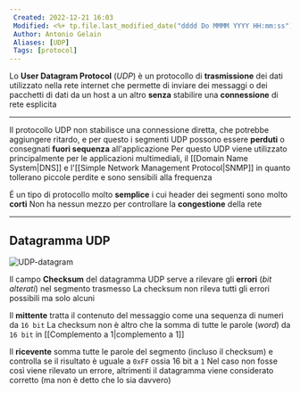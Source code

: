 ```yaml
---
 Created: 2022-12-21 16:03
 Modified: <%+ tp.file.last_modified_date("dddd Do MMMM YYYY HH:mm:ss") %>
 Author: Antonio Gelain
 Aliases: [UDP]
 Tags: [protocol]
---
```


Lo **User Datagram Protocol** (*UDP*) è un protocollo di **trasmissione** dei dati utilizzato nella rete internet che permette di inviare dei messaggi o dei pacchetti di dati da un host a un altro **senza** stabilire una **connessione** di rete esplicita

---

Il protocollo UDP non stabilisce una connessione diretta, che potrebbe aggiungere ritardo, e per questo i segmenti UDP possono essere **perduti** o consegnati **fuori sequenza** all'applicazione
Per questo UDP viene utilizzato principalmente per le applicazioni multimediali, il [[Domain Name System|DNS]] e l'[[Simple Network Management Protocol|SNMP]] in quanto tollerano piccole perdite e sono sensibili alla frequenza

É un tipo di protocollo molto **semplice** i cui header dei segmenti sono molto **corti**
Non ha nessun mezzo per controllare la **congestione** della rete

---

## Datagramma UDP

![UDP-datagram](http://www.programmiamo.altervista.org/internet/immagini/UDP%20Datagram%20Picture.JPG)

Il campo **Checksum** del datagramma UDP serve a rilevare gli **errori** (*bit alterati*) nel segmento trasmesso
La checksum non rileva tutti gli errori possibili ma solo alcuni

Il **mittente** tratta il contenuto del messaggio come una sequenza di numeri da `16 bit`
La checksum non è altro che la somma di tutte le parole (*word*) da `16 bit` in [[Complemento a 1|complemento a 1]]

Il **ricevente** somma tutte le parole del segmento (incluso il checksum) e controlla se il risultato è uguale a `0xFF` ossia 16  bit a `1`
Nel caso non fosse così viene rilevato un errore, altrimenti il datagramma viene considerato corretto (ma non è detto che lo sia davvero)